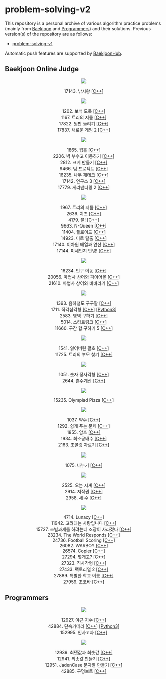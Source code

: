 # problem-solving-v2

This repository is a personal archive of various algorithm practice problems (mainly from [Baekjoon](https://www.acmicpc.net/) and [Programmers](https://programmers.co.kr/)) and their solutions. Previous version(s) of the repository are as follows:

- [problem-solving-v1](https://github.com/jiyoulee/problem-solving-v1)

Automatic push features are supported by [BaekjoonHub](https://github.com/BaekjoonHub/BaekjoonHub).

## Baekjoon Online Judge

<div align="center">
    <!--Gold-->
    <!--Gold I-->
    <img src="https://img.shields.io/badge/-Gold I-EC9A00">
    <p>
        17143. 낚시왕
        <a href="https://github.com/jiyoulee/problem-solving-v2/blob/main/%EB%B0%B1%EC%A4%80/Gold/17143.%E2%80%85%EB%82%9A%EC%8B%9C%EC%99%95/%EB%82%9A%EC%8B%9C%EC%99%95.cc">[C++]</a>
    </p>
    <!--Gold II-->
    <img src="https://img.shields.io/badge/-Gold II-EC9A00"><br>
    <p>
        1202. 보석 도둑
        <a href="https://github.com/jiyoulee/problem-solving-v2/blob/main/%EB%B0%B1%EC%A4%80/Gold/1202.%E2%80%85%EB%B3%B4%EC%84%9D%E2%80%85%EB%8F%84%EB%91%91/%EB%B3%B4%EC%84%9D%E2%80%85%EB%8F%84%EB%91%91.cc">[C++]</a>
        <br>
        1167. 트리의 지름
        <a href="https://github.com/jiyoulee/problem-solving-v2/blob/main/%EB%B0%B1%EC%A4%80/Gold/1167.%E2%80%85%ED%8A%B8%EB%A6%AC%EC%9D%98%E2%80%85%EC%A7%80%EB%A6%84/%ED%8A%B8%EB%A6%AC%EC%9D%98%E2%80%85%EC%A7%80%EB%A6%84.cc">[C++]</a>
        <br>
        17822. 원판 돌리기
        <a href="https://github.com/jiyoulee/problem-solving-v2/blob/main/%EB%B0%B1%EC%A4%80/Gold/17822.%E2%80%85%EC%9B%90%ED%8C%90%E2%80%85%EB%8F%8C%EB%A6%AC%EA%B8%B0/%EC%9B%90%ED%8C%90%E2%80%85%EB%8F%8C%EB%A6%AC%EA%B8%B0.cc">[C++]</a>
        <br>
        17837. 새로운 게임 2
        <a href="https://github.com/jiyoulee/problem-solving-v2/blob/main/%EB%B0%B1%EC%A4%80/Gold/1202.%E2%80%85%EB%B3%B4%EC%84%9D%E2%80%85%EB%8F%84%EB%91%91/%EB%B3%B4%EC%84%9D%E2%80%85%EB%8F%84%EB%91%91.cc">[C++]</a>
    </p>
    <!--Gold III-->
    <img src="https://img.shields.io/badge/-Gold III-EC9A00">
    <p>
        1865. 웜홀
        <a href="https://github.com/jiyoulee/problem-solving-v2/blob/main/%EB%B0%B1%EC%A4%80/Gold/1865.%E2%80%85%EC%9B%9C%ED%99%80/%EC%9B%9C%ED%99%80.cc">[C++]</a>
        <br>
        2206. 벽 부수고 이동하기
        <a href="https://github.com/jiyoulee/problem-solving-v2/blob/main/%EB%B0%B1%EC%A4%80/Gold/2206.%E2%80%85%EB%B2%BD%E2%80%85%EB%B6%80%EC%88%98%EA%B3%A0%E2%80%85%EC%9D%B4%EB%8F%99%ED%95%98%EA%B8%B0/%EB%B2%BD%E2%80%85%EB%B6%80%EC%88%98%EA%B3%A0%E2%80%85%EC%9D%B4%EB%8F%99%ED%95%98%EA%B8%B0.cc">[C++]</a>
        <br>
        2812. 크게 만들기
        <a href="https://github.com/jiyoulee/problem-solving-v2/blob/main/%EB%B0%B1%EC%A4%80/Gold/2812.%E2%80%85%ED%81%AC%EA%B2%8C%E2%80%85%EB%A7%8C%EB%93%A4%EA%B8%B0/%ED%81%AC%EA%B2%8C%E2%80%85%EB%A7%8C%EB%93%A4%EA%B8%B0.cc">[C++]</a>
        <br>
        9466. 텀 프로젝트
        <a href="https://github.com/jiyoulee/problem-solving-v2/blob/main/%EB%B0%B1%EC%A4%80/Gold/9466.%E2%80%85%ED%85%80%E2%80%85%ED%94%84%EB%A1%9C%EC%A0%9D%ED%8A%B8/%ED%85%80%E2%80%85%ED%94%84%EB%A1%9C%EC%A0%9D%ED%8A%B8.cc">[C++]</a>
        <br>
        16235. 나무 재테크
        <a href="https://github.com/jiyoulee/problem-solving-v2/blob/main/%EB%B0%B1%EC%A4%80/Gold/16235.%E2%80%85%EB%82%98%EB%AC%B4%E2%80%85%EC%9E%AC%ED%85%8C%ED%81%AC/%EB%82%98%EB%AC%B4%E2%80%85%EC%9E%AC%ED%85%8C%ED%81%AC.cc">[C++]</a>
        <br>
        17142. 연구소 3
        <a href="https://github.com/jiyoulee/problem-solving-v2/blob/main/%EB%B0%B1%EC%A4%80/Gold/17142.%E2%80%85%EC%97%B0%EA%B5%AC%EC%86%8C%E2%80%853/%EC%97%B0%EA%B5%AC%EC%86%8C%E2%80%853.cc">[C++]</a>
        <br>
        17779. 게리맨더링 2
        <a href="https://github.com/jiyoulee/problem-solving-v2/blob/main/%EB%B0%B1%EC%A4%80/Gold/17779.%E2%80%85%EA%B2%8C%EB%A6%AC%EB%A7%A8%EB%8D%94%EB%A7%81%E2%80%852/%EA%B2%8C%EB%A6%AC%EB%A7%A8%EB%8D%94%EB%A7%81%E2%80%852.cc">[C++]</a>
    </p>
    <!--Gold IV-->
    <img src="https://img.shields.io/badge/-Gold IV-EC9A00">
    <p>
        1967. 트리의 지름
        <a href="https://github.com/jiyoulee/problem-solving-v2/blob/main/%EB%B0%B1%EC%A4%80/Gold/1967.%E2%80%85%ED%8A%B8%EB%A6%AC%EC%9D%98%E2%80%85%EC%A7%80%EB%A6%84/%ED%8A%B8%EB%A6%AC%EC%9D%98%E2%80%85%EC%A7%80%EB%A6%84.cc">[C++]</a>
        <br>
        2636. 치즈
        <a href="https://github.com/jiyoulee/problem-solving-v2/blob/main/%EB%B0%B1%EC%A4%80/Gold/2636.%E2%80%85%EC%B9%98%EC%A6%88/%EC%B9%98%EC%A6%88.cc">[C++]</a>
        <br>
        4179. 불!
        <a href="https://github.com/jiyoulee/problem-solving-v2/blob/main/%EB%B0%B1%EC%A4%80/Gold/4179.%E2%80%85%EB%B6%88%EF%BC%81/%EB%B6%88%EF%BC%81.cc">[C++]</a>
        <br>
        9663. N-Queen
        <a href="https://github.com/jiyoulee/problem-solving-v2/blob/main/%EB%B0%B1%EC%A4%80/Gold/9663.%E2%80%85N%EF%BC%8DQueen/N%EF%BC%8DQueen.cc">[C++]</a>
        <br>
        11404. 플로이드
        <a href="https://github.com/jiyoulee/problem-solving-v2/blob/main/%EB%B0%B1%EC%A4%80/Gold/11404.%E2%80%85%ED%94%8C%EB%A1%9C%EC%9D%B4%EB%93%9C/%ED%94%8C%EB%A1%9C%EC%9D%B4%EB%93%9C.cc">[C++]</a>
        <br>
        14923. 미로 탈출
        <a href="https://github.com/jiyoulee/problem-solving-v2/blob/main/%EB%B0%B1%EC%A4%80/Gold/14923.%E2%80%85%EB%AF%B8%EB%A1%9C%E2%80%85%ED%83%88%EC%B6%9C/%EB%AF%B8%EB%A1%9C%E2%80%85%ED%83%88%EC%B6%9C.cc">[C++]</a>
        <br>
        17140. 이차원 배열과 연산
        <a href="https://github.com/jiyoulee/problem-solving-v2/blob/main/%EB%B0%B1%EC%A4%80/Gold/17140.%E2%80%85%EC%9D%B4%EC%B0%A8%EC%9B%90%E2%80%85%EB%B0%B0%EC%97%B4%EA%B3%BC%E2%80%85%EC%97%B0%EC%82%B0/%EC%9D%B4%EC%B0%A8%EC%9B%90%E2%80%85%EB%B0%B0%EC%97%B4%EA%B3%BC%E2%80%85%EC%97%B0%EC%82%B0.cc">[C++]</a>
        <br>
        17144. 미세먼지 안녕!
        <a href="https://github.com/jiyoulee/problem-solving-v2/blob/main/%EB%B0%B1%EC%A4%80/Gold/17144.%E2%80%85%EB%AF%B8%EC%84%B8%EB%A8%BC%EC%A7%80%E2%80%85%EC%95%88%EB%85%95%EF%BC%81/%EB%AF%B8%EC%84%B8%EB%A8%BC%EC%A7%80%E2%80%85%EC%95%88%EB%85%95%EF%BC%81.cc">[C++]</a>
    </p>
    <!--Gold V-->
    <img src="https://img.shields.io/badge/-Gold V-EC9A00">
    <p>
        16234. 인구 이동
        <a href="https://github.com/jiyoulee/problem-solving-v2/blob/main/%EB%B0%B1%EC%A4%80/Gold/16234.%E2%80%85%EC%9D%B8%EA%B5%AC%E2%80%85%EC%9D%B4%EB%8F%99/%EC%9D%B8%EA%B5%AC%E2%80%85%EC%9D%B4%EB%8F%99.cc">[C++]</a>
        <br>
        20056. 마법사 상어와 파이어볼
        <a href="https://github.com/jiyoulee/problem-solving-v2/blob/main/%EB%B0%B1%EC%A4%80/Gold/20056.%E2%80%85%EB%A7%88%EB%B2%95%EC%82%AC%E2%80%85%EC%83%81%EC%96%B4%EC%99%80%E2%80%85%ED%8C%8C%EC%9D%B4%EC%96%B4%EB%B3%BC/%EB%A7%88%EB%B2%95%EC%82%AC%E2%80%85%EC%83%81%EC%96%B4%EC%99%80%E2%80%85%ED%8C%8C%EC%9D%B4%EC%96%B4%EB%B3%BC.cc">[C++]</a>
        <br>
        21610. 마법사 상어와 비바라기
        <a href="https://github.com/jiyoulee/problem-solving-v2/tree/main/%EB%B0%B1%EC%A4%80/Gold/21610.%E2%80%85%EB%A7%88%EB%B2%95%EC%82%AC%E2%80%85%EC%83%81%EC%96%B4%EC%99%80%E2%80%85%EB%B9%84%EB%B0%94%EB%9D%BC%EA%B8%B0">[C++]</a>
    </p>
    <!--Silver-->
    <!--Silver I-->
    <img src="https://img.shields.io/badge/-Silver I-435F7A">
    <p>
        1393. 음하철도 구구팔
        <a href="https://github.com/jiyoulee/problem-solving-v2/blob/main/%EB%B0%B1%EC%A4%80/Silver/1393.%E2%80%85%EC%9D%8C%ED%95%98%EC%B2%A0%EB%8F%84%E2%80%85%EA%B5%AC%EA%B5%AC%ED%8C%94/%EC%9D%8C%ED%95%98%EC%B2%A0%EB%8F%84%E2%80%85%EA%B5%AC%EA%B5%AC%ED%8C%94.cc">[C++]</a>
        <br>
        1711. 직각삼각형
        <a href="https://github.com/jiyoulee/problem-solving-v2/blob/main/%EB%B0%B1%EC%A4%80/Silver/1711.%E2%80%85%EC%A7%81%EA%B0%81%EC%82%BC%EA%B0%81%ED%98%95/%EC%A7%81%EA%B0%81%EC%82%BC%EA%B0%81%ED%98%95.cc">[C++]</a>
        <a href="https://github.com/jiyoulee/problem-solving-v2/blob/main/%EB%B0%B1%EC%A4%80/Silver/1711.%E2%80%85%EC%A7%81%EA%B0%81%EC%82%BC%EA%B0%81%ED%98%95/%EC%A7%81%EA%B0%81%EC%82%BC%EA%B0%81%ED%98%95.py">[Python3]</a>
        <br>
        2583. 영역 구하기
        <a href="https://github.com/jiyoulee/problem-solving-v2/blob/main/%EB%B0%B1%EC%A4%80/Silver/2583.%E2%80%85%EC%98%81%EC%97%AD%E2%80%85%EA%B5%AC%ED%95%98%EA%B8%B0/%EC%98%81%EC%97%AD%E2%80%85%EA%B5%AC%ED%95%98%EA%B8%B0.cc">[C++]</a>
        <br>
        5014. 스타트링크
        <a href="https://github.com/jiyoulee/problem-solving-v2/blob/main/%EB%B0%B1%EC%A4%80/Silver/5014.%E2%80%85%EC%8A%A4%ED%83%80%ED%8A%B8%EB%A7%81%ED%81%AC/%EC%8A%A4%ED%83%80%ED%8A%B8%EB%A7%81%ED%81%AC.cc">[C++]</a>
        <br>
        11660. 구간 합 구하기 5
        <a href="https://github.com/jiyoulee/problem-solving-v2/blob/main/%EB%B0%B1%EC%A4%80/Silver/11660.%E2%80%85%EA%B5%AC%EA%B0%84%E2%80%85%ED%95%A9%E2%80%85%EA%B5%AC%ED%95%98%EA%B8%B0%E2%80%855/%EA%B5%AC%EA%B0%84%E2%80%85%ED%95%A9%E2%80%85%EA%B5%AC%ED%95%98%EA%B8%B0%E2%80%855.cc">[C++]</a>
    </p>
    <!--Silver II-->
    <img src="https://img.shields.io/badge/-Silver II-435F7A">
    <p>
        1541. 잃어버린 괄호
        <a href="https://github.com/jiyoulee/problem-solving-v2/blob/main/%EB%B0%B1%EC%A4%80/Silver/1541.%E2%80%85%EC%9E%83%EC%96%B4%EB%B2%84%EB%A6%B0%E2%80%85%EA%B4%84%ED%98%B8/%EC%9E%83%EC%96%B4%EB%B2%84%EB%A6%B0%E2%80%85%EA%B4%84%ED%98%B8.cc">[C++]</a>
        <br>
        11725. 트리의 부모 찾기
        <a href="https://github.com/jiyoulee/problem-solving-v2/blob/main/%EB%B0%B1%EC%A4%80/Silver/11725.%E2%80%85%ED%8A%B8%EB%A6%AC%EC%9D%98%E2%80%85%EB%B6%80%EB%AA%A8%E2%80%85%EC%B0%BE%EA%B8%B0/%ED%8A%B8%EB%A6%AC%EC%9D%98%E2%80%85%EB%B6%80%EB%AA%A8%E2%80%85%EC%B0%BE%EA%B8%B0.cc">[C++]</a>
    </p>
    <!--Silver IV-->
    <img src="https://img.shields.io/badge/-Silver IV-435F7A">
    <p>
        1051. 숫자 정사각형
        <a href="https://github.com/jiyoulee/problem-solving-v2/blob/main/%EB%B0%B1%EC%A4%80/Silver/1051.%E2%80%85%EC%88%AB%EC%9E%90%E2%80%85%EC%A0%95%EC%82%AC%EA%B0%81%ED%98%95/%EC%88%AB%EC%9E%90%E2%80%85%EC%A0%95%EC%82%AC%EA%B0%81%ED%98%95.cc">[C++]</a>
        <br>
        2644. 촌수계산
        <a href="https://github.com/jiyoulee/problem-solving-v2/blob/main/%EB%B0%B1%EC%A4%80/Silver/2644.%E2%80%85%EC%B4%8C%EC%88%98%EA%B3%84%EC%82%B0/%EC%B4%8C%EC%88%98%EA%B3%84%EC%82%B0.cc">[C++]</a>
    </p>
    <!--Silver V-->
    <img src="https://img.shields.io/badge/-Silver V-435F7A">
    <p>
        15235. Olympiad Pizza
        <a href="https://github.com/jiyoulee/problem-solving-v2/tree/main/%EB%B0%B1%EC%A4%80/Silver/15235.%E2%80%85Olympiad%E2%80%85Pizza">[C++]</a>
    </p>
    <!--Bronze-->
    <!--Bronze I-->
    <img src="https://img.shields.io/badge/-Bronze I-AD5600">
    <p>
        1037. 약수
        <a href="https://github.com/jiyoulee/problem-solving-v2/blob/main/%EB%B0%B1%EC%A4%80/Bronze/1037.%E2%80%85%EC%95%BD%EC%88%98/%EC%95%BD%EC%88%98.cc">[C++]</a>
        <br>
        1292. 쉽게 푸는 문제
        <a href="https://github.com/jiyoulee/problem-solving-v2/blob/main/%EB%B0%B1%EC%A4%80/Bronze/1292.%E2%80%85%EC%89%BD%EA%B2%8C%E2%80%85%ED%91%B8%EB%8A%94%E2%80%85%EB%AC%B8%EC%A0%9C/%EC%89%BD%EA%B2%8C%E2%80%85%ED%91%B8%EB%8A%94%E2%80%85%EB%AC%B8%EC%A0%9C.cc">[C++]</a>
        <br>
        1855. 암호
        <a href="https://github.com/jiyoulee/problem-solving-v2/blob/main/%EB%B0%B1%EC%A4%80/Bronze/1855.%E2%80%85%EC%95%94%ED%98%B8/%EC%95%94%ED%98%B8.cc">[C++]</a>
        <br>
        1934. 최소공배수
        <a href="https://github.com/jiyoulee/problem-solving-v2/blob/main/%EB%B0%B1%EC%A4%80/Bronze/1934.%E2%80%85%EC%B5%9C%EC%86%8C%EA%B3%B5%EB%B0%B0%EC%88%98/%EC%B5%9C%EC%86%8C%EA%B3%B5%EB%B0%B0%EC%88%98.cc">[C++]</a>
        <br>
        2163. 초콜릿 자르기
        <a href="https://github.com/jiyoulee/problem-solving-v2/blob/main/%EB%B0%B1%EC%A4%80/Bronze/2163.%E2%80%85%EC%B4%88%EC%BD%9C%EB%A6%BF%E2%80%85%EC%9E%90%EB%A5%B4%EA%B8%B0/%EC%B4%88%EC%BD%9C%EB%A6%BF%E2%80%85%EC%9E%90%EB%A5%B4%EA%B8%B0.cc">[C++]</a>
    </p>
    <!--Bronze II-->
    <img src="https://img.shields.io/badge/-Bronze II-AD5600">
    <p>
        1075. 나누기
        <a href="https://github.com/jiyoulee/problem-solving-v2/blob/main/%EB%B0%B1%EC%A4%80/Bronze/1075.%E2%80%85%EB%82%98%EB%88%84%EA%B8%B0/%EB%82%98%EB%88%84%EA%B8%B0.cc">[C++]</a>
    </p>
    <!--Bronze III-->
    <img src="https://img.shields.io/badge/-Bronze III-AD5600">
    <p>
        2525. 오븐 시계
        <a href="https://github.com/jiyoulee/problem-solving-v2/blob/main/%EB%B0%B1%EC%A4%80/Bronze/2525.%E2%80%85%EC%98%A4%EB%B8%90%E2%80%85%EC%8B%9C%EA%B3%84/%EC%98%A4%EB%B8%90%E2%80%85%EC%8B%9C%EA%B3%84.cc">[C++]</a>
        <br>
        2914. 저작권
        <a href="https://github.com/jiyoulee/problem-solving-v2/blob/main/%EB%B0%B1%EC%A4%80/Bronze/2914.%E2%80%85%EC%A0%80%EC%9E%91%EA%B6%8C/%EC%A0%80%EC%9E%91%EA%B6%8C.cc">[C++]</a>
        <br>
        2958. 세 수
        <a href="https://github.com/jiyoulee/problem-solving-v2/blob/main/%EB%B0%B1%EC%A4%80/Bronze/2985.%E2%80%85%EC%84%B8%E2%80%85%EC%88%98/%EC%84%B8%E2%80%85%EC%88%98.cc">[C++]</a>
    </p>
    <!--Bronze V-->
    <img src="https://img.shields.io/badge/-Bronze V-AD5600">
    <p>
        4714. Lunacy
        <a href="https://github.com/jiyoulee/problem-solving-v2/blob/main/%EB%B0%B1%EC%A4%80/Bronze/4714.%E2%80%85Lunacy/Lunacy.cc">[C++]</a>
        <br>
        11942. 고려대는 사랑입니다
        <a href="https://github.com/jiyoulee/problem-solving-v2/blob/main/%EB%B0%B1%EC%A4%80/Bronze/11942.%E2%80%85%EA%B3%A0%EB%A0%A4%EB%8C%80%EB%8A%94%E2%80%85%EC%82%AC%EB%9E%91%EC%9E%85%EB%8B%88%EB%8B%A4/%EA%B3%A0%EB%A0%A4%EB%8C%80%EB%8A%94%E2%80%85%EC%82%AC%EB%9E%91%EC%9E%85%EB%8B%88%EB%8B%A4.cc">[C++]</a>
        <br>
        15727. 조별과제를 하려는데 조장이 사라졌다
        <a href="https://github.com/jiyoulee/problem-solving-v2/blob/main/%EB%B0%B1%EC%A4%80/Bronze/15727.%E2%80%85%EC%A1%B0%EB%B3%84%EA%B3%BC%EC%A0%9C%EB%A5%BC%E2%80%85%ED%95%98%EB%A0%A4%EB%8A%94%EB%8D%B0%E2%80%85%EC%A1%B0%EC%9E%A5%EC%9D%B4%E2%80%85%EC%82%AC%EB%9D%BC%EC%A1%8C%EB%8B%A4/%EC%A1%B0%EB%B3%84%EA%B3%BC%EC%A0%9C%EB%A5%BC%E2%80%85%ED%95%98%EB%A0%A4%EB%8A%94%EB%8D%B0%E2%80%85%EC%A1%B0%EC%9E%A5%EC%9D%B4%E2%80%85%EC%82%AC%EB%9D%BC%EC%A1%8C%EB%8B%A4.cc">[C++]</a>
        <br>
        23234. The World Responds
        <a href="https://github.com/jiyoulee/problem-solving-v2/blob/main/%EB%B0%B1%EC%A4%80/Bronze/23234.%E2%80%85The%E2%80%85World%E2%80%85Responds/The%E2%80%85World%E2%80%85Responds.cc">[C++]</a>
        <br>
        24736. Football Scoring
        <a href="https://github.com/jiyoulee/problem-solving-v2/blob/main/%EB%B0%B1%EC%A4%80/Bronze/24736.%E2%80%85Football%E2%80%85Scoring/Football%E2%80%85Scoring.cc">[C++]</a>
        <br>
        26082. WARBOY
        <a href="https://github.com/jiyoulee/problem-solving-v2/blob/main/%EB%B0%B1%EC%A4%80/Bronze/26082.%E2%80%85WARBOY/WARBOY.cc">[C++]</a>
        <br>
        26574. Copier
        <a href="https://github.com/jiyoulee/problem-solving-v2/blob/main/%EB%B0%B1%EC%A4%80/Bronze/26574.%E2%80%85Copier/Copier.cc">[C++]</a>
        <br>
        27294. 몇개고?
        <a href="https://github.com/jiyoulee/problem-solving-v2/blob/main/%EB%B0%B1%EC%A4%80/Bronze/27294.%E2%80%85%EB%AA%87%EA%B0%9C%EA%B3%A0%EF%BC%9F/%EB%AA%87%EA%B0%9C%EA%B3%A0%EF%BC%9F.cc">[C++]</a>
        <br>
        27323. 직사각형
        <a href="https://github.com/jiyoulee/problem-solving-v2/tree/main/%EB%B0%B1%EC%A4%80/Bronze/27323.%E2%80%85%EC%A7%81%EC%82%AC%EA%B0%81%ED%98%95">[C++]</a>
        <br>
        27433. 팩토리얼 2
        <a href="https://github.com/jiyoulee/problem-solving-v2/blob/main/%EB%B0%B1%EC%A4%80/Bronze/27433.%E2%80%85%ED%8C%A9%ED%86%A0%EB%A6%AC%EC%96%BC%E2%80%852/%ED%8C%A9%ED%86%A0%EB%A6%AC%EC%96%BC%E2%80%852.cc">[C++]</a>
        <br>
        27889. 특별한 학교 이름
        <a href="https://github.com/jiyoulee/problem-solving-v2/blob/main/%EB%B0%B1%EC%A4%80/Bronze/27889.%E2%80%85%ED%8A%B9%EB%B3%84%ED%95%9C%E2%80%85%ED%95%99%EA%B5%90%E2%80%85%EC%9D%B4%EB%A6%84/%ED%8A%B9%EB%B3%84%ED%95%9C%E2%80%85%ED%95%99%EA%B5%90%E2%80%85%EC%9D%B4%EB%A6%84.cc">[C++]</a>
        <br>
        27959. 초코바
        <a href="https://github.com/jiyoulee/problem-solving-v2/tree/main/%EB%B0%B1%EC%A4%80/Bronze/27959.%E2%80%85%EC%B4%88%EC%BD%94%EB%B0%94">[C++]</a>
    </p>
</div>

## Programmers

<div align="center">
    <!--Lv. 3-->
    <img src="https://img.shields.io/badge/-Lv. 3-FFA800">
    <p>
        12927. 야근 지수
        <a href="https://github.com/jiyoulee/problem-solving-v2/blob/main/%ED%94%84%EB%A1%9C%EA%B7%B8%EB%9E%98%EB%A8%B8%EC%8A%A4/lv3/12927.%E2%80%85%EC%95%BC%EA%B7%BC%E2%80%85%EC%A7%80%EC%88%98/%EC%95%BC%EA%B7%BC%E2%80%85%EC%A7%80%EC%88%98.cpp">[C++]</a>
        <br>
        42884. 단속카메라
        <a href="https://github.com/jiyoulee/problem-solving-v2/blob/main/%ED%94%84%EB%A1%9C%EA%B7%B8%EB%9E%98%EB%A8%B8%EC%8A%A4/lv3/42884.%E2%80%85%EB%8B%A8%EC%86%8D%EC%B9%B4%EB%A9%94%EB%9D%BC/%EB%8B%A8%EC%86%8D%EC%B9%B4%EB%A9%94%EB%9D%BC.cpp">[C++]</a>
        <a href="https://github.com/jiyoulee/problem-solving-v2/blob/main/%ED%94%84%EB%A1%9C%EA%B7%B8%EB%9E%98%EB%A8%B8%EC%8A%A4/lv3/42884.%E2%80%85%EB%8B%A8%EC%86%8D%EC%B9%B4%EB%A9%94%EB%9D%BC/%EB%8B%A8%EC%86%8D%EC%B9%B4%EB%A9%94%EB%9D%BC.py">[Python3]</a>
        <br>
        152995. 인사고과
        <a href="https://github.com/jiyoulee/problem-solving-v2/blob/main/%ED%94%84%EB%A1%9C%EA%B7%B8%EB%9E%98%EB%A8%B8%EC%8A%A4/lv3/152995.%E2%80%85%EC%9D%B8%EC%82%AC%EA%B3%A0%EA%B3%BC/%EC%9D%B8%EC%82%AC%EA%B3%A0%EA%B3%BC.cpp">[C++]</a>
    </p>
    <!--Lv. 2-->
    <img src="https://img.shields.io/badge/-Lv. 2-47C84C">
    <p>
        12939. 최댓값과 최솟값
        <a href="https://github.com/jiyoulee/problem-solving-v2/blob/main/%ED%94%84%EB%A1%9C%EA%B7%B8%EB%9E%98%EB%A8%B8%EC%8A%A4/lv2/12939.%E2%80%85%EC%B5%9C%EB%8C%93%EA%B0%92%EA%B3%BC%E2%80%85%EC%B5%9C%EC%86%9F%EA%B0%92/%EC%B5%9C%EB%8C%93%EA%B0%92%EA%B3%BC%E2%80%85%EC%B5%9C%EC%86%9F%EA%B0%92.cpp">[C++]</a>
        <br>
        12941. 최솟값 만들기
        <a href="https://github.com/jiyoulee/problem-solving-v2/blob/main/%ED%94%84%EB%A1%9C%EA%B7%B8%EB%9E%98%EB%A8%B8%EC%8A%A4/lv2/12941.%E2%80%85%EC%B5%9C%EC%86%9F%EA%B0%92%E2%80%85%EB%A7%8C%EB%93%A4%EA%B8%B0/%EC%B5%9C%EC%86%9F%EA%B0%92%E2%80%85%EB%A7%8C%EB%93%A4%EA%B8%B0.cpp">[C++]</a>
        <br>
        12951. JadenCase 문자열 만들기
        <a href="https://github.com/jiyoulee/problem-solving-v2/blob/main/%ED%94%84%EB%A1%9C%EA%B7%B8%EB%9E%98%EB%A8%B8%EC%8A%A4/lv2/12951.%E2%80%85JadenCase%E2%80%85%EB%AC%B8%EC%9E%90%EC%97%B4%E2%80%85%EB%A7%8C%EB%93%A4%EA%B8%B0/JadenCase%E2%80%85%EB%AC%B8%EC%9E%90%EC%97%B4%E2%80%85%EB%A7%8C%EB%93%A4%EA%B8%B0.cpp">[C++]</a>
        <br>
        42885. 구명보트
        <a href="https://github.com/jiyoulee/problem-solving-v2/blob/main/%ED%94%84%EB%A1%9C%EA%B7%B8%EB%9E%98%EB%A8%B8%EC%8A%A4/lv2/42885.%E2%80%85%EA%B5%AC%EB%AA%85%EB%B3%B4%ED%8A%B8/%EA%B5%AC%EB%AA%85%EB%B3%B4%ED%8A%B8.cpp">[C++]</a>
    </p>
</div>
